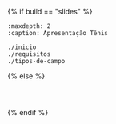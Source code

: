 {% if build == "slides" %}

<!-- BUILDING THE SLIDES -->

```{toctree}
:maxdepth: 2
:caption: Apresentação Tênis

./inicio
./requisitos
./tipos-de-campo

```

{% else %}


<!-- BUILDING THE PAGES -->

```{include} ./inicio.md
```

```{include} ./requisitos.md
```

```{include} ./tipos-de-campo.md
```

{% endif %}
